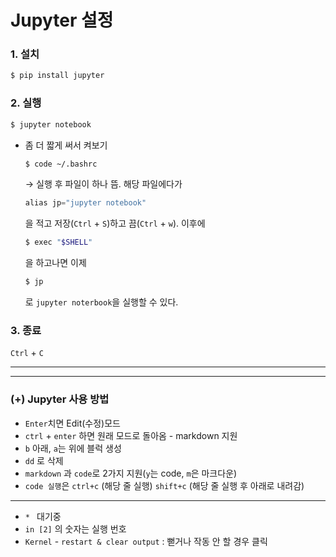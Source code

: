 # Jupyter 설정

### 1. 설치

```bash
$ pip install jupyter
```



### 2. 실행

```bash
$ jupyter notebook
```

- 좀 더 짧게 써서 켜보기

  ```bash
  $ code ~/.bashrc
  ```

  → 실행 후 파일이 하나 뜸. 해당 파일에다가

  ```python
  alias jp="jupyter notebook"
  ```

  을 적고 저장(`Ctrl` + `S`)하고 끔(`Ctrl` + `w`). 이후에

  ```bash
  $ exec "$SHELL"
  ```

  을 하고나면 이제

  ```bash
  $ jp
  ```

  로 `jupyter noterbook`을 실행할 수 있다.



### 3. 종료

`Ctrl` + `C`





---

---





### (+) Jupyter 사용 방법

- `Enter`치면 Edit(수정)모드
- `ctrl` + `enter` 하면 원래 모드로 돌아옴 - markdown 지원
- `b` 아래, `a`는 위에 블럭 생성
- `dd` 로 삭제
- `markdown` 과 `code`로 2가지 지원(`y`는  code, `m`은 마크다운)
- `code 실행`은 `ctrl+c` (해당 줄 실행) `shift+c` (해당 줄 실행 후 아래로 내려감)

---

- `* `  대기중
- `in [2]`  의 숫자는 실행 번호
- `Kernel` - `restart & clear output` : 뻗거나 작동 안 할 경우 클릭